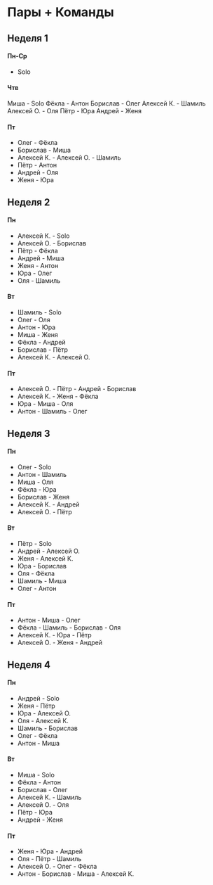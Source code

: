 # Пары + Команды

## Неделя 1

#### Пн-Ср
- Solo

#### Чтв
Миша - Solo
Фёкла - Антон
Борислав - Олег
Алексей К. - Шамиль
Алексей О. - Оля
Пётр - Юра
Андрей - Женя


#### Пт
- Олег - Фёкла
- Борислав - Миша
- Алексей К. - Алексей О. - Шамиль
- Пётр - Антон
- Андрей - Оля
- Женя - Юра


## Неделя 2

#### Пн
- Алексей К. - Solo
- Алексей О. - Борислав
- Пётр - Фёкла
- Андрей - Миша
- Женя - Антон
- Юра - Олег
- Оля - Шамиль

#### Вт
- Шамиль - Solo
- Олег - Оля
- Антон - Юра
- Миша - Женя
- Фёкла - Андрей
- Борислав - Пётр
- Алексей К. - Алексей О.

#### Пт
- Алексей О. - Пётр - Андрей - Борислав
- Алексей К. - Женя - Фёкла
- Юра - Миша - Оля 
- Антон - Шамиль - Олег


## Неделя 3

#### Пн
- Олег - Solo
- Антон - Шамиль
- Миша - Оля
- Фёкла - Юра
- Борислав - Женя
- Алексей К. - Андрей
- Алексей О. - Пётр

#### Вт
- Пётр - Solo
- Андрей - Алексей О.
- Женя - Алексей К.
- Юра - Борислав
- Оля - Фёкла
- Шамиль - Миша
- Олег - Антон

#### Пт
- Антон - Миша - Олег
- Фёкла - Шамиль - Борислав - Оля
- Алексей К. - Юра - Пётр
- Алексей О. - Женя - Андрей


## Неделя 4

#### Пн
- Андрей - Solo
- Женя - Пётр
- Юра - Алексей О.
- Оля - Алексей К.
- Шамиль - Борислав
- Олег - Фёкла
- Антон - Миша

#### Вт
- Миша - Solo
- Фёкла - Антон
- Борислав - Олег
- Алексей К. - Шамиль
- Алексей О. - Оля
- Пётр - Юра
- Андрей - Женя

#### Пт
- Женя - Юра - Андрей
- Оля - Пётр - Шамиль 
- Алексей О. - Олег - Фёкла
- Антон - Борислав - Миша - Алексей К.
